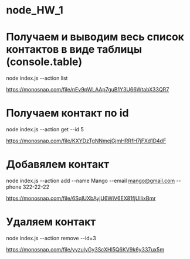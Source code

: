 # node_HW_1

# Получаем и выводим весь список контактов в виде таблицы (console.table)
node index.js --action list

https://monosnap.com/file/nEv9pWLAAp7guB1Y3U66WtabX33QR7

# Получаем контакт по id
node index.js --action get --id 5

https://monosnap.com/file/KXYDzTgNNmejGjmHRRfH7jFXd1D4dF

# Добавялем контакт
node index.js --action add --name Mango --email mango@gmail.com --phone 322-22-22

https://monosnap.com/file/6SqlUXbAyjU6WiV6EX81fjUIlixBmr

# Удаляем контакт
node index.js --action remove --id=3

https://monosnap.com/file/yyzulyGy3ScXHl5Q6KV9k6y337ux5m
